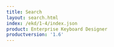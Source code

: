```yaml
---
title: Search
layout: search.html
index: /ekd/1-4/index.json
product: Enterprise Keyboard Designer
productversion: '1.6'
---
```




